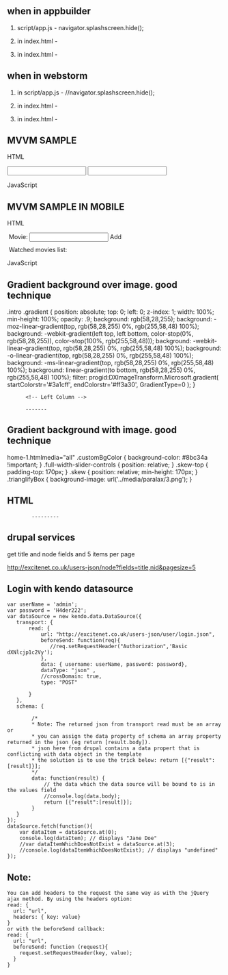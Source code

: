 when in appbuilder
--------------
1.  script/app.js -
    navigator.splashscreen.hide();

2. in index.html -
    <script src="cordova.js"></script>
    <!--<script src="cordova.ios.js"></script>-->

3.   in index.html -
    <link href="styles/logoimages.css" rel="stylesheet" />
    <!--<link href="styles/logoimages.ios.css" rel="stylesheet" />-->


when in webstorm
--------------
1.  in script/app.js -
    //navigator.splashscreen.hide();

2. in index.html -
    <!--<script src="cordova.js"></script>-->
    <script src="cordova.ios.js"></script>

3.   in index.html -
    <!--<link href="styles/logoimages.css" rel="stylesheet" />-->
    <link href="styles/logoimages.ios.css" rel="stylesheet" />



MVVM SAMPLE
-------------------------------------

HTML
<div id="mainView" >
    <input type="text" id="item" data-bind="value: item" />
    <input type="text" id="quantity" data-bind="value: quantity" />
    <br/>
    <label data-bind="text: description"> </label>
</div>

JavaScript
<script>
    var observableViewModel = kendo.observable({
        item: "gold",
        quantity: "10 grams",
        description: function(){
            return "You bought " + this.get("quantity") + " of "
            + this.get("item") ;
        }
    });

    //bind the view model
    kendo.bind($("#mainView"),observableViewModel);
</script>







MVVM SAMPLE IN MOBILE
-------------------------------------

HTML
<div data-role="view" style="margin: 10 0 0 4" data-model="viewModel">
    Movie:
    <input type="text" data-bind="value: movie" />
    <a data-bind="click: addMovie" data-role="button"
        id="btnAdd">Add
    </a>
    <div style="margin-top: 10px">
        Watched movies list:
        <ul data-template="movie-list-template"
                data-bind="source: movieList">
        </ul>
    </div>
</div>


<!--Kendo template -->
<script id="movie-list-template" type="text/x-kendo-template">
    <li>
        Movie: <span data-bind="style:{color:movieColor,fontSize:movieFontSize }, text: movieName"></span> |
        Added: <span data-bind="text: addedDate, style:{color:addedDateColor}"></span>
        <a data-bind="click: removeMovie" data-role="button" id="btnRemove" >X</a>
    </li>
</script>


JavaScript
<script>
    var app = new kendo.mobile.Application(document.body);
    var viewModel = {
        movie: '',
        movieList: [],
        addMovie: function (e) {
            //when addMovie function is called, add the movie
            // property which is bound to the movie text box to
            //movieList array along with styles and added date
            if (this.movie != '') {
                this.get("movieList").push(
                {
                    movieName: this.get("movie"),
                    movieColor: "green",
                    movieFontSize: "16px",
                    addedDate:
                    new Date().toLocaleDateString(),
                    addedDateColor: "navy"
                });
            }
            //clear the value in the text box.
            this.set("movie", '');
        },
        removeMovie: function (e) {
            alert('Remove: ' + e.data.movieName);
            //Remove the movie name from the movieList array.
            this.set("movieList",
                jQuery.grep(this.movieList,
                    function (item, i) {
                        return (item.movieName != e.data.movieName);
                    }
                )
            );
        }
    }
</script>




Gradient background over image. good technique
-------------------------------------

.intro .gradient {
    position: absolute;
    top: 0;
    left: 0;
    z-index: 1;
    width: 100%;
    min-height: 100%;
    opacity: .9;
    background: rgb(58,28,255);
    background: -moz-linear-gradient(top, rgb(58,28,255) 0%, rgb(255,58,48) 100%);
    background: -webkit-gradient(left top, left bottom, color-stop(0%, rgb(58,28,255)), color-stop(100%, rgb(255,58,48)));
    background: -webkit-linear-gradient(top, rgb(58,28,255) 0%, rgb(255,58,48) 100%);
    background: -o-linear-gradient(top, rgb(58,28,255) 0%, rgb(255,58,48) 100%);
    background: -ms-linear-gradient(top, rgb(58,28,255) 0%, rgb(255,58,48) 100%);
    background: linear-gradient(to bottom, rgb(58,28,255) 0%, rgb(255,58,48) 100%);
    filter: progid:DXImageTransform.Microsoft.gradient( startColorstr='#3a1cff', endColorstr='#ff3a30', GradientType=0 );
}


<section class="intro" style="background-image: url(img/intro/intro-bg.jpg);">
      <div class="gradient"></div>
      <div class="container">
        <div class="column-wrap" style="height: 437px;">

          <!-- Left Column -->

          -------




Gradient background with image. good technique
-------------------------------------
home-1.htmlmedia="all"
.customBgColor {
    background-color: #8bc34a !important;
}
.full-width-slider-controls {
    position: relative;
}
.skew-top {
    padding-top: 170px;
}
.skew {
    position: relative;
    min-height: 170px;
}
.trianglifyBox {
    background-image: url('../media/paralax/3.png');
}



HTML
-----------

<section id="reviews" class="pageRow full-width-slider-controls paralax skew skew-top customBgColor trianglifyBox">
			<div class="wrapper">

			---------




drupal services
-----------
get title and node fields and 5 items per page

http://excitenet.co.uk/users-json/node?fields=title,nid&pagesize=5



Login with kendo datasource
---------


    var userName = 'admin';
    var password = 'H4der222';
    var dataSource = new kendo.data.DataSource({
       transport: {
           read: {
               url: "http://excitenet.co.uk/users-json/user/login.json",
               beforeSend: function(req){
                  //req.setRequestHeader("Authorization",'Basic dXNlcjp1c2Vy');
               },
               data: { username: userName, password: password},
               dataType: "json" ,
               //crossDomain: true,
               type: "POST"

           }
       },
       schema: {

            /*
            * Note: The returned json from transport read must be an array or
            * you can assign the data property of schema an array property returned in the json (eg return [result.body]).
            * json here from drupal contains a data propert that is conflicting with data object in the template
            * the solution is to use the trick below: return [{"result":[result]}];
            */
            data: function(result) {
            	// the data which the data source will be bound to is in the values field
                //console.log(data.body);
                return [{"result":[result]}];
            }
       }
    });
    dataSource.fetch(function(){
        var dataItem = dataSource.at(0);
        console.log(dataItem); // displays "Jane Doe"
        //var dataItemWhichDoesNotExist = dataSource.at(3);
        //console.log(dataItemWhichDoesNotExist); // displays "undefined"
    });



Note:
-------------------
    You can add headers to the request the same way as with the jQuery ajax method. By using the headers option:
    read: {
      url: "url",
      headers: { key: value}
    }
    or with the beforeSend callback:
    read: {
      url: "url",
      beforeSend: function (request){
        request.setRequestHeader(key, value);
      }
    }
